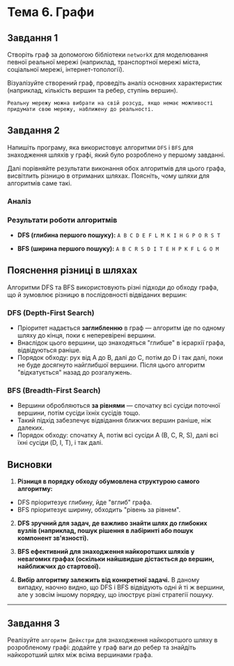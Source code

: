 # Тема 6. Графи


## Завдання 1

Створіть граф за допомогою бібліотеки `networkX` для моделювання певної реальної мережі (наприклад, транспортної мережі міста, соціальної мережі, інтернет-топології).

Візуалізуйте створений граф, проведіть аналіз основних характеристик (наприклад, кількість вершин та ребер, ступінь вершин).


    Реальну мережу можна вибрати на свій розсуд, якщо немає можливості придумати свою мережу, наближену до реальності.

## Завдання 2

Напишіть програму, яка використовує алгоритми `DFS` і `BFS` для знаходження шляхів у графі, який було розроблено у першому завданні.

Далі порівняйте результати виконання обох алгоритмів для цього графа, висвітлить різницю в отриманих шляхах. Поясніть, чому шляхи для алгоритмів саме такі.

### Аналіз

### Результати роботи алгоритмів

- **DFS (глибина першого пошуку):** `A B C D E F L M K I H G P O R S T`

- **BFS (ширина першого пошуку):** `A B C R S D I T E H P K F L G O M`


## Пояснення різниці в шляхах

Алгоритми DFS та BFS використовують різні підходи до обходу графа, що й зумовлює різницю в послідовності відвіданих вершин:

### DFS (Depth-First Search)

- Пріоритет надається **заглибленню** в граф — алгоритм іде по одному шляху до кінця, поки є неперевірені вершини.
- Внаслідок цього вершини, що знаходяться "глибше" в ієрархії графа, відвідуються раніше.
- Порядок обходу: рух від A до B, далі до C, потім до D і так далі, поки не буде досягнуто найглибшої вершини. Після цього алгоритм "відкатується" назад до розгалужень.

### BFS (Breadth-First Search)

- Вершини обробляються **за рівнями** — спочатку всі сусіди поточної вершини, потім сусіди їхніх сусідів тощо.
- Такий підхід забезпечує відвідання ближчих вершин раніше, ніж далеких.
- Порядок обходу: спочатку A, потім всі сусіди A (B, C, R, S), далі всі їхні сусіди (D, I, T), і так далі.

## Висновки

1. **Різниця в порядку обходу обумовлена структурою самого алгоритму:**
 - DFS пріоритезує глибину, йде "вглиб" графа.
 - BFS пріоритезує ширину, обходить "рівень за рівнем".

2. **DFS зручний для задач, де важливо знайти шлях до глибоких вузлів (наприклад, пошук рішення в лабіринті або пошук компонент зв'язності).**

3. **BFS ефективний для знаходження найкоротших шляхів у невагомих графах (оскільки найшвидше дістається до вершин, найближчих до стартової).**

4. **Вибір алгоритму залежить від конкретної задачі.** В даному випадку, наочно видно, що DFS і BFS відвідують одні й ті ж вершини, але у зовсім іншому порядку, що ілюструє різні стратегії пошуку.

---



## Завдання 3

Реалізуйте `алгоритм Дейкстри` для знаходження найкоротшого шляху в розробленому графі: додайте у граф ваги до ребер та знайдіть найкоротший шлях між всіма вершинами графа.
